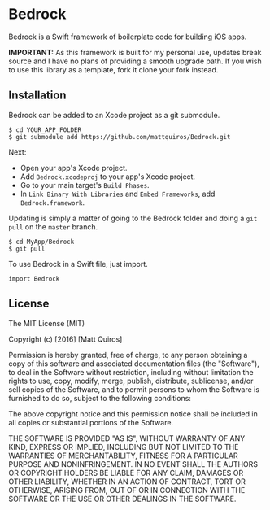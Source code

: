 # Bedrock

Bedrock is a Swift framework of boilerplate code for building iOS apps.

**IMPORTANT:** As this framework is built for my personal use, updates break source and I have no plans of providing a smooth upgrade path. If you wish to use this library as a template, fork it clone your fork instead.

## Installation

Bedrock can be added to an Xcode project as a git submodule.

```
$ cd YOUR_APP_FOLDER
$ git submodule add https://github.com/mattquiros/Bedrock.git
```

Next:

* Open your app's Xcode project.
* Add `Bedrock.xcodeproj` to your app's Xcode project.
* Go to your main target's `Build Phases`.
* In `Link Binary With Libraries` and `Embed Frameworks`, add `Bedrock.framework`.

Updating is simply a matter of going to the Bedrock folder and doing a `git pull` on the `master` branch.

```
$ cd MyApp/Bedrock
$ git pull
```

To use Bedrock in a Swift file, just import.

```
import Bedrock
```

## License

The MIT License (MIT)

Copyright (c) [2016] [Matt Quiros]

Permission is hereby granted, free of charge, to any person obtaining a copy
of this software and associated documentation files (the "Software"), to deal
in the Software without restriction, including without limitation the rights
to use, copy, modify, merge, publish, distribute, sublicense, and/or sell
copies of the Software, and to permit persons to whom the Software is
furnished to do so, subject to the following conditions:

The above copyright notice and this permission notice shall be included in all
copies or substantial portions of the Software.

THE SOFTWARE IS PROVIDED "AS IS", WITHOUT WARRANTY OF ANY KIND, EXPRESS OR
IMPLIED, INCLUDING BUT NOT LIMITED TO THE WARRANTIES OF MERCHANTABILITY,
FITNESS FOR A PARTICULAR PURPOSE AND NONINFRINGEMENT. IN NO EVENT SHALL THE
AUTHORS OR COPYRIGHT HOLDERS BE LIABLE FOR ANY CLAIM, DAMAGES OR OTHER
LIABILITY, WHETHER IN AN ACTION OF CONTRACT, TORT OR OTHERWISE, ARISING FROM,
OUT OF OR IN CONNECTION WITH THE SOFTWARE OR THE USE OR OTHER DEALINGS IN THE
SOFTWARE.
